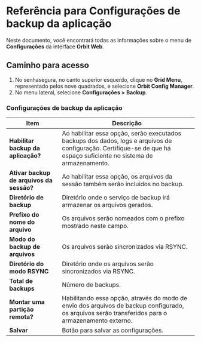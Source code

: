 # Referência para Configurações de backup da aplicação

Neste documento, você encontrará todas as informações sobre o menu de **Configurações** da interface **Orbit Web**.

## Caminho para acesso

1. No senhasegura, no canto superior esquerdo, clique no **Grid Menu**, representado pelos nove quadrados, e selecione **Orbit Config Manager**.
1. No menu lateral, selecione **Configurações >** **Backup**.

### Configurações de backup da aplicação
| Item                            | Descrição                                                                                                                      |
|---------------------------------|--------------------------------------------------------------------------------------------------------------------------------|
| **Habilitar backup da aplicação?** | Ao habilitar essa opção, serão executados backups dos dados, logs e arquivos de configuração. Certifique-se de que há espaço suficiente no sistema de armazenamento. |
| **Ativar backup de arquivos da sessão?** | Ao habilitar essa opção, os arquivos da sessão também serão incluídos no backup.                                        |
| **Diretório de backup**         | Diretório onde o serviço de backup irá armazenar os arquivos gerados.                                                          |
| **Prefixo do nome do arquivo**  | Os arquivos serão nomeados com o prefixo mostrado neste campo.                                                                 |
| **Modo do backup de arquivos**  | Os arquivos serão sincronizados via RSYNC.                                                                                      |
| **Diretório do modo RSYNC**     | Diretório onde os arquivos serão sincronizados via RSYNC.                                                                       |
| **Total de backups**            | Número de backups.                                                                                                             |
| **Montar uma partição remota?** | Habilitando essa opção, através do modo de envio dos arquivos de backup configurado, os arquivos serão transferidos para o armazenamento externo. |
| **Salvar**                      | Botão para salvar as configurações.                                                                                            |
